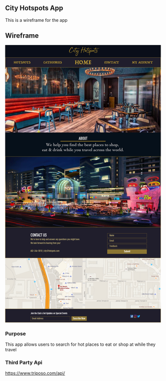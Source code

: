 ## City Hotspots App
This is a wireframe for the app

## Wireframe
![wireframe](./wireframe/wireframe1.png)


### Purpose
This app allows users to search for hot places to eat or shop at while they travel


### Third Party Api
https://www.triposo.com/api/

